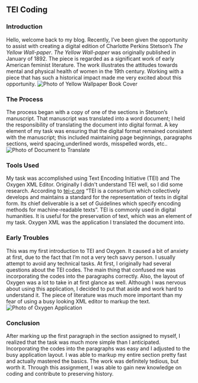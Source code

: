 ## TEI Coding 
 
### Introduction
Hello, welcome back to my blog. Recently,  I’ve been given the opportunity to assist with creating a digital edition of Charlotte Perkins Stetson’s _The Yellow Wall-paper_.  _The Yellow Wall-paper_ was originally published in January of 1892. The piece is regarded as a significant work of early American feminist literature. The work  illustrates the attitudes towards mental and physical health of women in the 19th century. Working with a piece that has such a historical impact made me very excited about this opportunity. 
![Photo of Yellow Wallpaper Book Cover](https://jereeemiaah.github.io/Jeremiah-L.-Bethea/images/TheYWPCover.jpg) 
 
### The Process
The process began with a copy of one of the sections in Stetson’s manuscript. That manuscript was translated into a word document; I held the responsibility of translating the document into digital format. A key element of my task was ensuring that the digital format remained consistent with the manuscript; this included maintaining page beginnings, paragraphs sections, weird spacing,underlined words, misspelled words, etc.. 
![Photo of Document to Translate](https://jereeemiaah.github.io/Jeremiah-L.-Bethea/images/YWPDocu.png) 
 
### Tools Used
My task was accomplished using Text Encoding Initiative (TEI) and The Oxygen XML Editor. Originally I didn't understand TEI well, so I did some research. According to [tei-c.org](https://tei-c.org/) “TEI is a consortium which collectively develops and maintains a standard for the representation of texts in digital form. Its chief deliverable is a set of Guidelines which specify encoding methods for machine-readable texts”. TEI is commonly used in digital humanities. It is useful for the preservation of text, which was an element of my task. Oxygen XML was the application I translated the document into. 
 
### Early Troubles 
This was my first introduction to TEI and Oxygen. It caused a bit of anxiety at first, due to the fact that I’m not a very tech savvy person. I usually attempt to avoid any technical tasks. At first, I originally had several questions about the TEI codes. The main thing that confused me was incorporating the codes into the paragraphs correctly. Also, the layout of Oxygen was a lot to take in at first glance as well. Although I was nervous about using this application, I decided to put that aside and work hard to understand it. The piece of literature was much more important than my fear of using a busy looking XML editor to markup the text.
![Photo of Oxygen Application](https://jereeemiaah.github.io/Jeremiah-L.-Bethea/images/TEICode1.png) 
 
### Conclusion
After marking up the first paragraph in the section assigned to myself, I realized that the task was much more simple than I anticipated. Incorporating the codes into the paragraphs was easy and I adjusted to the busy application layout. I was able to markup my entire section pretty fast and actually mastered the basics. The work was definitely tedious, but worth it. Through this assignment, I was able to gain new knowledge on coding and contribute to preserving history. 
